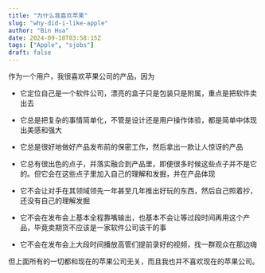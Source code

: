 ```yaml
---
title: "为什么我喜欢苹果"
slug: "why-did-i-like-apple"
author: "Bin Hua"
date: 2024-09-10T03:58:15Z
tags: ["Apple", "sjobs"]
draft: false
---
```


作为一个用户，我很喜欢苹果公司的产品，因为

- 它定位自己是一个软件公司，漂亮的盒子只是包装只是附属，重点是把软件卖出去

- 它总是把复杂的事情简单化，不管是设计还是用户操作体验，都是简单中体现出美感和强大

- 它总是很好地做好产品发布前的保密工作，然后拿出一款让人惊讶的产品

- 它总有很出色的点子，并落实融合到产品里，即便很多时候这些点子并不是它的。但它会在这些点子里加入自己的理解和发掘，并在产品体现

- 它不会让对手在其领域领先一年甚至几年推出好玩的东西，然后自己照着抄，还没有自己的理解发掘

- 它不会在发布会上基本全程靠嘴输出，也基本不会让等过段时间再用这个产品，毕竟卖期货不应该是一家软件公司该干的事

- 它不会在发布会上大段时间播放高管们提前录好的视频，找一群观众在那边嗨

但上面所有的一切都和现在的苹果公司无关，而且我也并不喜欢现在的苹果公司。
